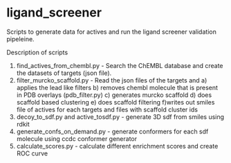 # ligand_screener
Scripts to generate data for actives and run the ligand screener validation pipeleine. 

Description of scripts

1. find_actives_from_chembl.py - Search the ChEMBL database and create the datasets of targets (json file). 
2. filter_murcko_scaffold.py - Read the json files of the targets and 
  a) applies the lead like filters
  b) removes chembl molecule that is present in PDB overlays (pdb_filter.py)
  c) generates murcko scaffold
  d) does scaffold based clustering
  e) does scaffold filtering
  f)writes out smiles file of actives for each targets and files with scaffold cluster ids
3. decoy_to_sdf.py and active_tosdf.py - generate 3D sdf from smiles using rdkit
4. generate_confs_on_demand.py - generate conformers for each sdf molecule using ccdc conformer generator
5. calculate_scores.py - calculate different enrichment scores and create ROC curve
